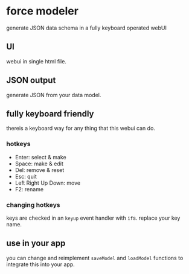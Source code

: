 # force modeler
generate JSON data schema in a fully keyboard operated webUI

## UI
webui in single html file.

## JSON output
generate JSON from your data model.

## fully keyboard friendly
thereis a keyboard way for any thing that this webui can do.

### hotkeys
- Enter: select & make
- Space: make & edit
- Del: remove & reset
- Esc: quit
- Left Right Up Down: move
- F2: rename

### changing hotkeys
keys are checked in an `keyup` event handler with `if`s. replace your key name.

## use in your app
you can change and reimplement `saveModel` and `loadModel` functions to integrate this into your app.